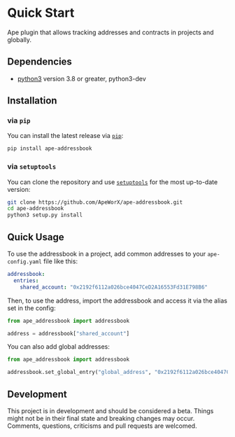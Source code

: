 # Quick Start

Ape plugin that allows tracking addresses and contracts in projects and globally.

## Dependencies

- [python3](https://www.python.org/downloads) version 3.8 or greater, python3-dev

## Installation

### via `pip`

You can install the latest release via [`pip`](https://pypi.org/project/pip/):

```bash
pip install ape-addressbook
```

### via `setuptools`

You can clone the repository and use [`setuptools`](https://github.com/pypa/setuptools) for the most up-to-date version:

```bash
git clone https://github.com/ApeWorX/ape-addressbook.git
cd ape-addressbook
python3 setup.py install
```

## Quick Usage

To use the addressbook in a project, add common addresses to your `ape-config.yaml` file like this:

```yaml
addressbook:
  entries:
    shared_account: "0x2192f6112a026bce4047CeD2A16553Fd31E798B6"
```

Then, to use the address, import the addressbook and access it via the alias set in the config:

```python
from ape_addressbook import addressbook

address = addressbook["shared_account"]
```

You can also add global addresses:

```python
from ape_addressbook import addressbook

addressbook.set_global_entry("global_address", "0x2192f6112a026bce4047CeD2A16553Fd31E798B6")
```

## Development

This project is in development and should be considered a beta.
Things might not be in their final state and breaking changes may occur.
Comments, questions, criticisms and pull requests are welcomed.
